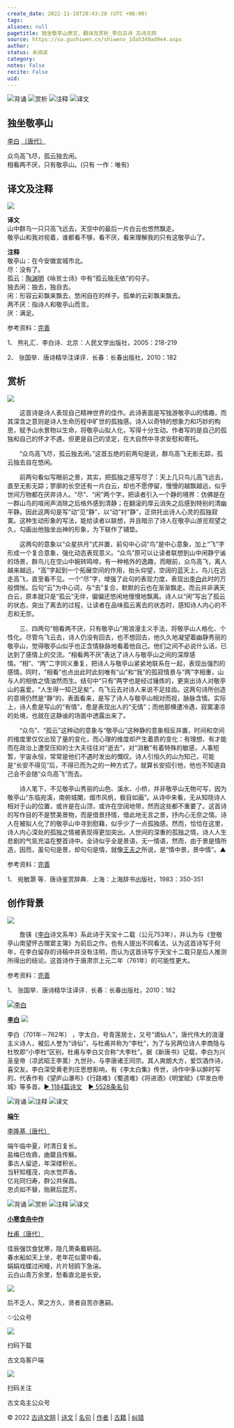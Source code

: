 ```yaml
---
create_date: 2022-11-18T20:43:20 (UTC +08:00)
tags: 
aliases: null
pagetitle: 独坐敬亭山原文、翻译及赏析_李白古诗_古诗文网
source: https://so.gushiwen.cn/shiwenv_1da5349ad9e4.aspx
author: 
status: 未阅读
category: 
notes: False
recite: False
uid: 
---
```


![背诵](https://song.gushiwen.cn/siteimg/bei-pic.png) ![赏析](https://song.gushiwen.cn/siteimg/shang-pic.png) ![注释](https://song.gushiwen.cn/siteimg/zhu-pic.png) ![译文](https://song.gushiwen.cn/siteimg/yi-pic.png)

## 独坐敬亭山

[李白](https://so.gushiwen.cn/authorv_b90660e3e492.aspx) [〔唐代〕](https://so.gushiwen.cn/shiwens/default.aspx?cstr=%e5%94%90%e4%bb%a3)

众鸟高飞尽，孤云独去闲。  
相看两不厌，只有敬亭山。(只有 一作：唯有)

## 译文及注释

![](https://song.gushiwen.cn/siteimg/speak-er.png)

**译文**  
山中群鸟一只只高飞远去，天空中的最后一片白云也悠然飘走。  
敬亭山和我对视着，谁都看不够，看不厌，看来理解我的只有这敬亭山了。

**注释**  
敬亭山：在今安徽宣城市北。  
尽：没有了。  
孤云：[陶渊明](https://so.gushiwen.cn/authorv_07d17f8539d7.aspx)《咏贫士诗》中有“孤云独无依”的句子。  
独去闲：独去，独自去。  
闲：形容云彩飘来飘去，悠闲自在的样子。孤单的云彩飘来飘去。  
两不厌：指诗人和敬亭山而言。  
厌：满足。

参考资料：[完善](https://so.gushiwen.cn/jiucuo.aspx?u=%e7%bf%bb%e8%af%911792%e3%80%8a%e8%af%91%e6%96%87%e5%8f%8a%e6%b3%a8%e9%87%8a%e3%80%8b)

1、 熊礼汇．李白诗．北京：人民文学出版社，2005：218-219

2、 张国举．唐诗精华注译评．长春：长春出版社，2010：182

## 赏析

![](https://song.gushiwen.cn/siteimg/speak-er.png)

　　这首诗是诗人表现自己精神世界的佳作。此诗表面是写独游敬亭山的情趣，而其深含之意则是诗人生命历程中旷世的孤独感。诗人以奇特的想象力和巧妙的构思，赋予山水景物以生命，将敬亭山拟人化，写得十分生动。作者写的是自己的孤独和自己的怀才不遇，但更是自己的坚定，在大自然中寻求安慰和寄托。

　　“众鸟高飞尽，孤云独去闲。”这首五绝的前两句是说，群鸟高飞无影无踪，孤云独去自在悠闲。

　　前两句看似写眼前之景，其实，把孤独之感写尽了：天上几只鸟儿高飞远去，直至无影无踪；寥廓的长空还有一片白云，却也不愿停留，慢慢的越飘越远，似乎世间万物都在厌弃诗人。“尽”、“闲”两个字，把读者引入一个静的境界：仿佛是在一群山鸟的喧闹声消除之后格外感到清静；在翻滚的厚云消失之后感到特别的清幽平静。因此这两句是写“动”见“静”，以“动”衬“静”，正烘托出诗人心灵的孤独寂寞。这种生动形象的写法，能给读者以联想，并且暗示了诗人在敬亭山游览观望之久，勾画出他独坐出神的形象，为下联作了铺垫。

　　这两句的意象以“众星拱月”式并置，前句中心词“鸟”是中心意象，加上“飞”字形成一个复合意象，强化动态表现意义。“众鸟”原可以让读者联想到山中闲静宁谧的场景，群鸟儿在空山中婉转鸣啼，有一种格外的逸趣，而眼前，众鸟高飞，离人越来越远，“高”字起到一个拓展空间的作用，抬头仰望，空阔的蓝天上，鸟儿在远走高飞，直至看不见。一个“尽”字，增强了此句的表现力度，表现出[李白](https://so.gushiwen.cn/authorv_b90660e3e492.aspx)此时的万般惆怅。后句“云”为中心词，与“去”复合，默默的云也在渐渐飘走。而云并非满天白云，原本就只是“孤云”无伴，偏偏还悠闲地慢慢地飘离。诗人以“闲”写出了孤云的状态，突出了离去的过程，让读者在品味孤云离去的状态时，感知诗人内心的不忍和无奈。

　　三、四两句“相看两不厌，只有敬亭山”用浪漫主义手法，将敬亭山人格化、个性化。尽管鸟飞云去，诗人仍没有回去，也不想回去，他久久地凝望着幽静秀丽的敬亭山，觉得敬亭山似乎也正含情脉脉地看着他自己。他们之间不必说什么话，已达到了感情上的交流。“相看两不厌”表达了诗人与敬亭山之间的深厚感情。“相”、“两”二字同义重复，把诗人与敬亭山紧紧地联系在一起，表现出强烈的感情。同时，“相看”也点出此时此刻唯有“山”和“我”的孤寂情景与“两”字相重，山与人的相依之情油然而生。结句中“只有”两字也是经过锤炼的，更突出诗人对敬亭山的喜爱。“人生得一知己足矣”，鸟飞云去对诗人来说不足挂齿。这两句诗所创造的意境仍然是“静”的，表面看来，是写了诗人与敬亭山相对而视，脉脉含情。实际上，诗人愈是写山的“有情”，愈是表现出人的“无情”；而他那横遭冷遇，寂寞凄凉的处境，也就在这静谧的场面中透露出来了。

　　“众鸟”、“孤云”这种动的意象与“敬亭山”这种静的意象相反并置，时间和空间的维度里仅仅出现了量的变化，而心理的维度却产生着质的变化：有理想、有才能而在政治上遭受压抑的士大夫往往对“逝去”，对“消散”有着特殊的敏感，人事短暂，宇宙永恒，常常是他们不遇时发出的慨叹。诗人引恒久的山为知己，可能是“长安不得见”后，不得已而为之的一种方式了。就算长安招引他，他也不知道自己会不会随“众鸟高飞”而去。

　　诗人笔下，不见敬亭山秀丽的山色、溪水、小桥，并非敬亭山无物可写，因为敬亭山“东临宛溪，南俯城闉，烟市风帆，极目如画”。从诗中来看，无从知晓诗人相对于山的位置，或许是在山顶，或许在空阔地带，然而这些都不重要了。这首诗的写作目的不是赞美景物，而是借景抒情，借此地无言之景，抒内心无奈之情。诗人在被拟人化了的敬亭山中寻到慰藉，似乎少了一点孤独感。然而，恰恰在这里，诗人内心深处的孤独之情被表现得更加突出。人世间的深重的孤独之情，诗人人生悲剧的气氛充溢在整首诗中。全诗似乎全是景语，无一情语，然而，由于景是情所造，因而，虽句句是景，却句句是情，就像[王夫之](https://so.gushiwen.cn/authorv_5ee03daed570.aspx)所说，是“情中景，景中情”。▲

参考资料：[完善](https://so.gushiwen.cn/jiucuo.aspx?u=%e8%b5%8f%e6%9e%902650%e3%80%8a%e8%b5%8f%e6%9e%90%e3%80%8b)

1、 宛敏灏 等．唐诗鉴赏辞典．上海：上海辞书出版社，1983：350-351

## 创作背景

![](https://song.gushiwen.cn/siteimg/speak-er.png)

　　詹锳《[李白](https://so.gushiwen.cn/authorv_b90660e3e492.aspx)诗文系年》系此诗于天宝十二载（公元753年），并认为与《登敬亭山南望怀古赠窦主簿》为前后之作。也有人提出不同看法，认为这首诗写于何年，在李白留存的诗稿中并没有注明，而认为这首诗写于天宝十二载只是后人推测所得出的结论。这首诗作于唐肃宗上元二年（761年）的可能性更大。

参考资料：[完善](https://so.gushiwen.cn/jiucuo.aspx?u=%e8%b5%8f%e6%9e%902649%e3%80%8a%e5%88%9b%e4%bd%9c%e8%83%8c%e6%99%af%e3%80%8b)

1、 张国举．唐诗精华注译评．长春：长春出版社，2010：182

[![李白](https://song.gushiwen.cn/authorImg/libai.jpg)](https://so.gushiwen.cn/authorv_b90660e3e492.aspx)

[**李白**](https://so.gushiwen.cn/authorv_b90660e3e492.aspx) ![](https://song.gushiwen.cn/siteimg/speak-er.png)

李白（701年－762年） ，字太白，号青莲居士，又号“谪仙人”，唐代伟大的浪漫主义诗人，被后人誉为“诗仙”，与杜甫并称为“李杜”，为了与另两位诗人李商隐与杜牧即“小李杜”区别，杜甫与李白又合称“大李杜”。据《新唐书》记载，李白为兴圣皇帝（凉武昭王李暠）九世孙，与李唐诸王同宗。其人爽朗大方，爱饮酒作诗，喜交友。李白深受黄老列庄思想影响，有《李太白集》传世，诗作中多以醉时写的，代表作有《望庐山瀑布》《行路难》《蜀道难》《将进酒》《明堂赋》《早发白帝城》等多首。[► 1184篇诗文](https://so.gushiwen.cn/shiwens/default.aspx?astr=%e6%9d%8e%e7%99%bd)　[► 5528条名句](https://so.gushiwen.cn/mingjus/default.aspx?astr=%e6%9d%8e%e7%99%bd)

![背诵](https://song.gushiwen.cn/siteimg/bei-pic.png) ![注释](https://song.gushiwen.cn/siteimg/zhu-pic.png) ![译文](https://song.gushiwen.cn/siteimg/yi-pic.png)

[**端午**](https://so.gushiwen.cn/shiwenv_6db3a109cb59.aspx)

[李隆基](https://so.gushiwen.cn/authorv.aspx?name=%e6%9d%8e%e9%9a%86%e5%9f%ba)[〔唐代〕](https://so.gushiwen.cn/shiwens/default.aspx?cstr=%e5%94%90%e4%bb%a3)

端午临中夏，时清日复长。  
盐梅已佐鼎，曲糵且传觞。  
事古人留迹，年深缕积长。  
当轩知槿茂，向水觉芦香。  
亿兆同归寿，群公共保昌。  
忠贞如不替，贻厥后昆芳。

![背诵](https://song.gushiwen.cn/siteimg/bei-pic.png) ![赏析](https://song.gushiwen.cn/siteimg/shang-pic.png) ![注释](https://song.gushiwen.cn/siteimg/zhu-pic.png) ![译文](https://song.gushiwen.cn/siteimg/yi-pic.png)

[**小寒食舟中作**](https://so.gushiwen.cn/shiwenv_d7bfd4402b88.aspx)

[杜甫](https://so.gushiwen.cn/authorv.aspx?name=%e6%9d%9c%e7%94%ab)[〔唐代〕](https://so.gushiwen.cn/shiwens/default.aspx?cstr=%e5%94%90%e4%bb%a3)

佳辰强饮食犹寒，隐几萧条戴鹖冠。  
春水船如天上坐，老年花似雾中看。  
娟娟戏蝶过闲幔，片片轻鸥下急湍。  
云白山青万余里，愁看直北是长安。

![](https://song.gushiwen.cn/siteimg/app/erma_guwendao.png)

后不乏人，荣之方久，贤者自苦亦惠嗣。

⇦公众号

![](https://song.gushiwen.cn/siteimg/app/appdownGwd2021.png)

扫码下载

古文岛客户端

![](https://song.gushiwen.cn/siteimg/app/erma_guwendao.png)

扫码关注

古文岛主公众号

© 2022 [古诗文网](https://www.gushiwen.cn/) | [诗文](https://so.gushiwen.cn/shiwens/) | [名句](https://so.gushiwen.cn/mingjus/) | [作者](https://so.gushiwen.cn/authors/) | [古籍](https://so.gushiwen.cn/guwen/) | [纠错](https://so.gushiwen.cn/jiucuo.aspx?u=)

